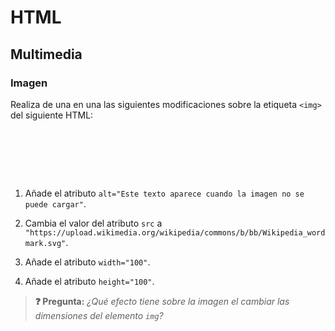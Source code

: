 # HTML
## Multimedia

### Imagen

Realiza de una en una las siguientes modificaciones sobre la etiqueta `<img>` del siguiente HTML:

<div class="codepen" data-prefill data-height="300" data-theme-id="light" data-default-tab="html,result" data-editable="true" style="opacity:0">
<pre data-lang="html">&lt;body>
&lt;p>
Texto antes &lt;img src="URL imagen (absoluta o relativa)"> Texto después 
&lt;/p>
&lt;/body>
</pre>
</div>

1. Añade el atributo `alt="Este texto aparece cuando la imagen no se puede cargar"`.

1. Cambia el valor del atributo `src` a `"https://upload.wikimedia.org/wikipedia/commons/b/bb/Wikipedia_wordmark.svg"`.

1. Añade el atributo `width="100"`.

1. Añade el atributo `height="100"`.

> **❓ Pregunta:** _¿Qué efecto tiene sobre la imagen el cambiar las dimensiones del elemento `img`?_
